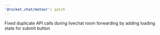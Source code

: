 ```yaml
---
'@rocket.chat/meteor': patch
---
```


Fixed duplicate API calls during livechat room forwarding by adding loading state for submit button
